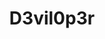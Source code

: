 ---
title: D3vil0p3r
github: https://github.com/D3vil0p3r
mode: dark
transition: 1s
score: 62.8
archetype:
- Animation
- Little Bit of Everything
- Editor’s Choice
---